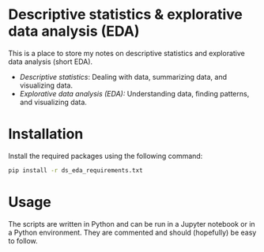 # Descriptive statistics & explorative data analysis (EDA)
This is a place to store my notes on descriptive statistics and explorative data analysis (short EDA).
- *Descriptive statistics*:
  Dealing with data, summarizing data, and visualizing data.
- *Explorative data analysis (EDA):*
  Understanding data, finding patterns, and visualizing data.

# Installation
Install the required packages using the following command:
```bash
pip install -r ds_eda_requirements.txt
```
# Usage
The scripts are written in Python and can be run in a Jupyter notebook or in a Python environment.
They are commented and should (hopefully) be easy to follow.
